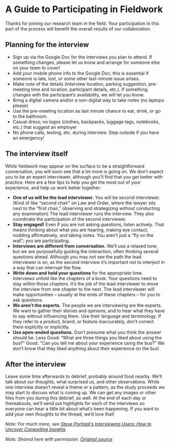 # A Guide to Participating in Fieldwork
Thanks for joining our research team in the field. Your participation in this part of the process will benefit the overall results of our collaboration. 

## Planning for the interview
- Sign up via the Google Doc for the interviews you plan to attend. If something changes, please let us know and arrange for someone else on your team to cover!
- Add your mobile phone info to the Google Doc; this is essential if someone is late, lost, or some other last-minute issue arises.
- Make note of the details (interview location, parking suggestion, pre-meeting time and location, participant details, etc.). If something changes with the participant’s availability, we will let you know.
- Bring a digital camera and/or a non-digital way to take notes (no laptops please)
- Use the pre-meeting location as last minute chance to eat, drink, or go to the bathroom.
- Casual dress; no logos (clothes, backpacks, luggage tags, notebooks, etc.) that suggest an employer
- No phone calls, texting, etc. during interview. Step outside if you have an emergency!

## The interview itself
While fieldwork may appear on the surface to be a straightforward conversation, you will soon see that a lot more is going on. We don’t expect you to be an expert interviewer, although you’ll find that you get better with practice. Here are a few tips to help you get the most out of your experience, and help us work better together: 
- **One of us will be the lead interviewer.** You will be second interviewer. (Kind of like “second chair” on Law and Order, where the lawyer sits next to the “first chair,” observing and strategizing without conducting any examination) The lead interviewer runs the interview. They also coordinate the participation of the second interviewer. 
- **Stay engaged!** Even if you are not asking questions, listen actively. That means thinking about what you are hearing, making eye contact, nodding affirmatively, and taking notes. You aren’t just a “fly on the wall”; you are participating. 
- **Interviews are different from conversation.** We’ll use a relaxed tone, but we are purposefully guiding the interaction, often thinking several questions ahead. Although you may not see the path the lead interviewer is on, as the second interview it’s important not to interject in a way that can interrupt the flow. 
- **Write down and hold your questions** for the appropriate time. Interviews unfold like the chapters of a book. Your questions need to stay within those chapters. It’s the job of the lead interviewer to move the interview from one chapter to the next. The lead interviewer will make opportunities – usually at the ends of these chapters – for you to ask questions. 
- **We aren’t the experts.** The people we are interviewing are the experts. We want to gather their stories and opinions, and to hear what they have to say without influencing them. Use their language and terminology. If they refer to a product, brand, or feature inaccurately, don’t correct them explicitly or implicitly. 
- **Use open-ended questions.** Don’t presume what you think the answer should be. Less Good: “What are three things you liked about using the bus?” Good: “Can you tell me about your experience using the bus?” We don’t know that they liked anything about their experience on the bus!

## After the interview
Leave some time afterwards to debrief, probably around food nearby. We’ll talk about our thoughts, what surprised us, and other observations. While one interview doesn’t reveal a theme or a pattern, as the study proceeds we may start to discuss what is coming up.
We can get any images or other files from you during this debrief, as well. 
At the end of each day or thereabouts, we’ll send out highlights for each of the interviews so everyone can hear a little bit about what’s been happening. If you want to add your own thoughts to the thread, we’d love that!

_Note: For much more, see [Steve Portigal's Interviewing Users: How to Uncover Compelling Insights](http://rosenfeldmedia.com/books/interviewing-users/)_

_Note: Shared here with permission. [Original source](https://rosenfeldmedia.com/wp-content/uploads/2014/10/Portigal-Consulting-A-Guide-to-Participating-in-Fieldwork.pdf)_
